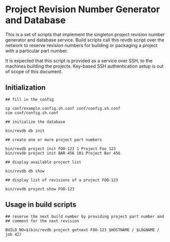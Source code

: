 
Project Revision Number Generator and Database
===============================================

This is a set of scripts that implement the singleton project revision
number generator and database service. Build scripts call this revdb
script over the network to reserve revision numbers for building or
packaging a project with a particular part number.

It is expected that this script is provided as a service over SSH, to
the machines building the projects. Key-based SSH authentication setup
is out of scope of this document.

Initialization
---------------

```
## fill in the config

cp conf/example.config.sh.conf conf/config.sh.conf
vim conf/config.sh.conf

## initialize the database

bin/revdb db init

## create one or more project part numbers

bin/revdb project init FOO-123 1 Project Foo 123
bin/revdb project init BAR-456 101 Project Bar 456

## display available project list

bin/revdb db show

## display list of revisions of a project FOO-123

bin/revdb project show FOO-123

```

Usage in build scripts
-----------------------

```
## reserve the next build number by providing project part number and
## comment for the next revision

BUILD_NO=$(bin/revdb project getnext FOO-123 $HOSTNAME / $LOGNAME / job 42)
```
